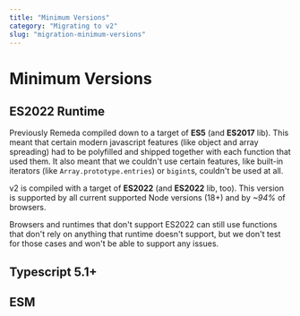 ```yaml
---
title: "Minimum Versions"
category: "Migrating to v2"
slug: "migration-minimum-versions"
---
```


# Minimum Versions

## ES2022 Runtime

Previously Remeda compiled down to a target of **ES5** (and **ES2017** lib).
This meant that certain modern javascript features (like object and array
spreading) had to be polyfilled and shipped together with each function that
used them. It also meant that we couldn't use certain features, like built-in
iterators (like `Array.prototype.entries`) or `bigint`s, couldn't be used at
all.

v2 is compiled with a target of **ES2022** (and **ES2022** lib, too). This
version is supported by all current supported Node versions (18+) and by _~94%_
of browsers.

Browsers and runtimes that don't support ES2022 can still use functions that
don't rely on anything that runtime doesn't support, but we don't test for those
cases and won't be able to support any issues.

## Typescript 5.1+

## ESM
